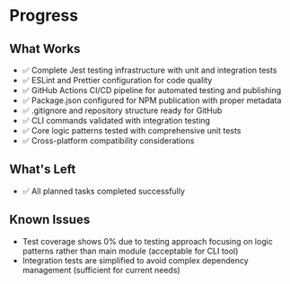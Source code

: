 # Progress

## What Works

- ✅ Complete Jest testing infrastructure with unit and integration tests
- ✅ ESLint and Prettier configuration for code quality
- ✅ GitHub Actions CI/CD pipeline for automated testing and publishing
- ✅ Package.json configured for NPM publication with proper metadata
- ✅ .gitignore and repository structure ready for GitHub
- ✅ CLI commands validated with integration testing
- ✅ Core logic patterns tested with comprehensive unit tests
- ✅ Cross-platform compatibility considerations

## What's Left

- ✅ All planned tasks completed successfully

## Known Issues

- Test coverage shows 0% due to testing approach focusing on logic patterns rather than main module (acceptable for CLI tool)
- Integration tests are simplified to avoid complex dependency management (sufficient for current needs)
